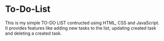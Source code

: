 # To-Do-List
This is my simple TO-DO LIST contructed using HTML, CSS and JavaScript.
It provides features like adding new tasks to the list, updating created task and deleting a created task.
